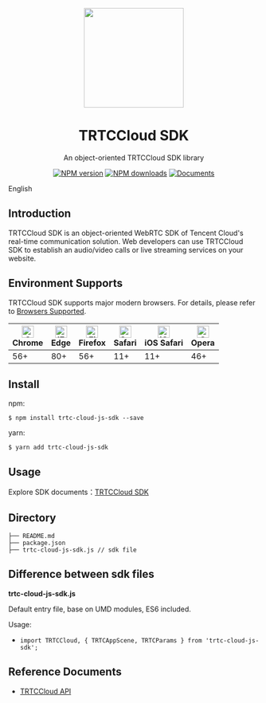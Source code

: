 <p align="center">
  <a>
    <img width="200" src="https://web.sdk.qcloud.com/trtc/webrtc/assets/trtc-logo.png">
  </a>
</p>

<h1 align="center">TRTCCloud SDK</h1>

<div align="center">

An object-oriented TRTCCloud SDK library  

[![NPM version](https://img.shields.io/npm/v/trtc-cloud-js-sdk)](https://www.npmjs.com/package/trtc-cloud-js-sdk) [![NPM downloads](https://img.shields.io/npm/dw/trtc-cloud-js-sdk)](https://www.npmjs.com/package/trtc-cloud-js-sdk) [![Documents](https://img.shields.io/badge/-Documents-blue)](https://web.sdk.qcloud.com/trtc/webrtc/trtcCloud/doc/TRTCCloud.html)

</div>

English

## Introduction

TRTCCloud SDK is an object-oriented WebRTC SDK of Tencent Cloud's real-time communication solution. Web developers can use TRTCCloud SDK to establish an audio/video calls or live streaming services on your website.

## Environment Supports

TRTCCloud SDK supports major modern browsers. For details, please refer to [Browsers Supported](https://web.sdk.qcloud.com/trtc/webrtc/doc/en/tutorial-05-info-browser.html).

| [<img src="https://web.sdk.qcloud.com/trtc/webrtc/assets/logo/chrome_48x48.png" alt="Chrome" width="24px" height="24px" />](http://godban.github.io/browsers-support-badges/)<br/>Chrome | [<img src="https://web.sdk.qcloud.com/trtc/webrtc/assets/logo/edge_48x48.png" alt="IE / Edge" width="24px" height="24px" />](http://godban.github.io/browsers-support-badges/)<br/> Edge | [<img src="https://web.sdk.qcloud.com/trtc/webrtc/assets/logo/firefox_48x48.png" alt="Firefox" width="24px" height="24px" />](http://godban.github.io/browsers-support-badges/)<br/>Firefox | [<img src="https://web.sdk.qcloud.com/trtc/webrtc/assets/logo/safari_48x48.png" alt="Safari" width="24px" height="24px" />](http://godban.github.io/browsers-support-badges/)<br/>Safari | [<img src="https://web.sdk.qcloud.com/trtc/webrtc/assets/logo/safari-ios_48x48.png" alt="iOS Safari" width="24px" height="24px" />](http://godban.github.io/browsers-support-badges/)<br/>iOS Safari | [<img src="https://web.sdk.qcloud.com/trtc/webrtc/assets/logo/opera_48x48.png" alt="Opera" width="24px" height="24px" />](http://godban.github.io/browsers-support-badges/)<br/>Opera |
| --------- | --------- | --------- | --------- | --------- | --------- |
| 56+ | 80+ | 56+ | 11+ | 11+ | 46+ |

## Install

npm:
```
$ npm install trtc-cloud-js-sdk --save
```

yarn:
```
$ yarn add trtc-cloud-js-sdk
```

## Usage

Explore SDK documents：[TRTCCloud SDK](https://web.sdk.qcloud.com/trtc/webrtc/trtcCloud/doc/TRTCCloud.html)

## Directory

```
├── README.md
├── package.json
├── trtc-cloud-js-sdk.js // sdk file
```

## Difference between sdk files

**trtc-cloud-js-sdk.js**

Default entry file, base on UMD modules, ES6 included. 

Usage:
- `import TRTCCloud, { TRTCAppScene, TRTCParams } from 'trtc-cloud-js-sdk';`

## Reference Documents
- [TRTCCloud API](https://web.sdk.qcloud.com/trtc/webrtc/trtcCloud/doc/TRTCCloud.html)
